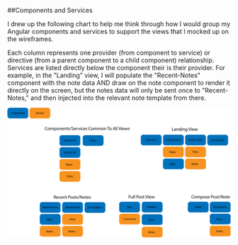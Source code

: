 ##Components and Services

I drew up the following chart to help me think through how I would group my
Angular components and services to support the views that I mocked up on the
wireframes.

Each column represents one provider (from component to service) or directive (from a parent component to a child component)
relationship. Services are listed directly below the component their is their
provider. For example, in the "Landing" view, I will populate the "Recent-Notes"
component with the note data AND draw on the note component to render it
directly on the screen, but the notes data will only be sent once to
"Recent-Notes," and then injected into the relevant note template from there.

![ComponentsAndServices](./mockups/NoteBlogComponentsServices.png)


